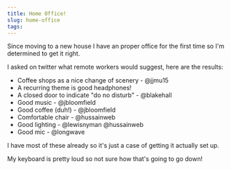 ```yaml
---
title: Home Office!
slug: home-office
tags:
---
```

Since moving to a new house I have an proper office for the first time so I'm determined to get it right.

I asked on twitter what remote workers would suggest, here are the results:

* Coffee shops as a nice change of scenery - @jjmu15
* A recurring theme is good headphones!
* A closed door to indicate "do no disturb" - @blakehall
* Good music - @jbloomfield
* Good coffee (duh!) - @jbloomfield
* Comfortable chair - @hussainweb
* Good lighting - @lewisnyman @hussainweb
* Good mic - @longwave

I have most of these already so it's just a case of getting it actually set up.

My keyboard is pretty loud so not sure how that's going to go down!
